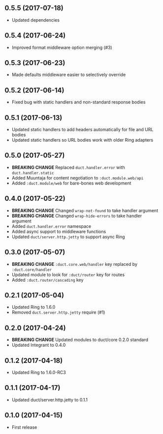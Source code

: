 ## 0.5.5 (2017-07-18)

* Updated dependencies

## 0.5.4 (2017-06-24)

* Improved format middleware option merging (#3)

## 0.5.3 (2017-06-23)

* Made defaults middleware easier to selectively override

## 0.5.2 (2017-06-14)

* Fixed bug with static handlers and non-standard response bodies

## 0.5.1 (2017-06-13)

* Updated static handlers to add headers automatically for file and URL bodies
* Updated static handlers so URL bodies work with older Ring adapters

## 0.5.0 (2017-05-27)

* **BREAKING CHANGE** Replaced `duct.handler.error` with `duct.handler.static`
* Added Muuntaja for content negotiation to `:duct.module.web/api`
* Added `:duct.module/web` for bare-bones web development

## 0.4.0 (2017-05-22)

* **BREAKING CHANGE** Changed `wrap-not-found` to take handler argument
* **BREAKING CHANGE** Changed `wrap-hide-errors` to take handler argument
* Added `duct.handler.error` namespace
* Added async support to middleware functions
* Updated `duct/server.http.jetty` to support async Ring

## 0.3.0 (2017-05-07)

* **BREAKING CHANGE** `:duct.core.web/handler` key replaced by `:duct.core/handler`
* Updated module to look for `:duct/router` key for routes
* Added `:duct.router/cascading` key

## 0.2.1 (2017-05-04)

* Updated Ring to 1.6.0
* Removed `duct.server.http.jetty` require (#1)

## 0.2.0 (2017-04-24)

* **BREAKING CHANGE** Updated modules to duct/core 0.2.0 standard
* Updated Integrant to 0.4.0

## 0.1.2 (2017-04-18)

* Updated Ring to 1.6.0-RC3

## 0.1.1 (2017-04-17)

* Updated duct/server.http.jetty to 0.1.1

## 0.1.0 (2017-04-15)

* First release
